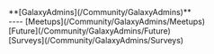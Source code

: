 <div class='linkbox'>
**[GalaxyAdmins](/Community/GalaxyAdmins)**<br />
----
[Meetups](/Community/GalaxyAdmins/Meetups)<br />
[Future](/Community/GalaxyAdmins/Future)<br />
[Surveys](/Community/GalaxyAdmins/Surveys)<br />
</div>
